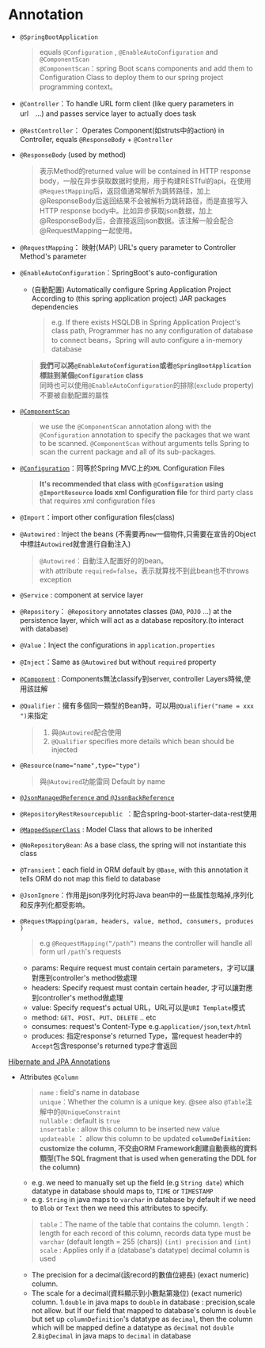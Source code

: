 # Annotation

- `@SpringBootApplication`
   > equals `@Configuration` , `@EnableAutoConfiguration` and `@ComponentScan`    
   >  `@ComponentScan`：spring Boot scans components and add them to Configuration Class to deploy them to our spring project programming context。

- `@Controller`：To handle URL form client (like query parameters in url　...) and passes service layer to actually does task

- `@RestController`： Operates Component(如struts中的action) in Controller, equals `@ResponseBody` + `@Controller`

- `@ResponseBody` (used by method)
  > 表示Method的returned value will be contained in HTTP response body，一般在异步获取数据时使用，用于构建RESTful的api。在使用`@RequestMapping`后，返回值通常解析为跳转路径，加上@ResponseBody后返回结果不会被解析为跳转路径，而是直接写入HTTP response body中。比如异步获取json数据，加上@ResponseBody后，会直接返回json数据。该注解一般会配合@RequestMapping一起使用。

- `@RequestMapping`： 映射(MAP) URL's query parameter to Controller Method's parameter

- `@EnableAutoConfiguration`：SpringBoot's auto-configuration
   - (自動配置) Automatically configure Spring Application Project According to (this spring application project) JAR packages dependencies    
      > e.g. If there exists HSQLDB in Spring Application Project's class path, Programmer has no any configuration of database to connect beans，Spring will auto configure a in-memory database     
   > **我們可以將`@EnableAutoConfiguration`或者`@SpringBootApplication`標註到某個`@Configuration` class**  
   > 同時也可以使用`@EnableAutoConfiguration`的排除(`exclude` property)不要被自動配置的屬性  

- [`@ComponentScan`](https://www.baeldung.com/spring-component-scanning)
  > we use the `@ComponentScan` annotation along with the `@Configuration` annotation to specify the packages that we want to be scanned. 
  > `@ComponentScan` without arguments tells Spring to scan the current package and all of its sub-packages.

- [`@Configuration`](https://www.baeldung.com/configuration-properties-in-spring-boot)：同等於Spring MVC上的`XML` Configuration Files
   > **It's recommended that class with `@Configuration` using `@ImportResource` loads xml Configuration file** for third party class that requires xml configuration files

- `@Import`：import other configuration files(class)

- `@Autowired` : Inject the beans (不需要再`new`一個物件,只需要在宣告的Object中標註`Autowired`就會進行自動注入)
   > `@Autowired`：自動注入配置好的的bean。    
   > with attribute `required=false`，表示就算找不到此bean也不throws exception
   
- `@Service` : component at service layer
- `@Repository`： `@Repository` annotates classes (`DAO`, `POJO` ...) at the persistence layer, which will act as a database repository.(to interact with database)
- `@Value`：Inject the configurations in `application.properties`

- `@Inject`：Same as `@Autowired` but without `required` property

- [`@Component`](https://www.baeldung.com/spring-component-repository-service) : Components無法classify到server, controller Layers時候,使用該註解

- `@Qualifier`：擁有多個同一類型的Bean時，可以用`@Qualifier("name = xxx ")`来指定
  > 1. 與`@Autowired`配合使用   
  > 2. `@Qualifier` specifies more details which bean should be injected 

- `@Resource(name="name",type="type")`
  > 與`@Autowired`功能雷同
  > Default by name

- [`@JsonManagedReference` and `@JsonBackReference`](https://stackoverflow.com/questions/31319358/jsonmanagedreference-vs-jsonbackreference)

- `@RepositoryRestResourcepublic `：配合spring-boot-starter-data-rest使用

- [`@MappedSuperClass`](https://www.baeldung.com/hibernate-inheritance#mappedsuperclass) : Model Class that allows to be inherited

- `@NoRepositoryBean`: As a base class, the spring will not instantiate this class 

- `@Transient`：each field in ORM default by `@Base`, with this annotation it tells ORM do not map this field to database

- `@JsonIgnore`：作用是json序列化时将Java bean中的一些属性忽略掉,序列化和反序列化都受影响。

- `@RequestMapping(param, headers, value, method, consumers, produces )`
  > e.g `@RequestMapping(“/path”)` means the controller will handle all form url `/path`'s requests  
  - params: Require request must contain certain parameters，才可以讓對應到controller's method做處理   
  - headers: Specify request must contain certain header, 才可以讓對應到controller's method做處理  
  - value:   Specify request's actual URL，URL可以是`URI Template`模式  
  - method: `GET`、`POST`、`PUT`、`DELETE` .. etc  
  - consumes: request's Content-Type e.g.`application/json`,`text/html`  
  - produces: 指定response's returned Type，當request header中的`Accept`包含response's returned type才會返回  


[Hibernate and JPA Annotations](https://www.baeldung.com/hibernate-inheritance)

- Attributes `@Column` 
  > `name` : field's name in database  
  > `unique`：Whether the column is a unique key. @see also `@Table`注解中的`@UniqueConstraint`  
  > `nullable` : default is `true`  
  > `insertable` :  allow this column to be inserted new value  
  > `updateable` ： allow this column to be updated
  > **`columnDefinition`: customize the column, 不交由ORM Framework創建自動表格的資料類型(The SQL fragment that is used when generating the DDL for the column)**
    - e.g. we need to manually set up the field (e.g `String date`) which datatype in database should maps to, `TIME` or `TIMESTAMP`
    - e.g. `String` in java maps to `varchar` in database by default if we need to `Blob` or `Text` then we need this attributes to specify.
  > `table`：The name of the table that contains the column.
  > `length`：length for each record of this column, records data type must be `varchar` (default length = 255 (chars))
  > `(int) precision` and `(int) scale` : Applies only if a (database's datatype) decimal column  is used
    - The precision for a decimal(該record的數值位總長) (exact numeric) column.
    - The scale for a decimal(資料顯示到小數點第幾位) (exact numeric) column.
    1.`double` in java maps to `double` in database : precision,scale not allow. but If our field that mapped to database's column is `double` but set up `columnDefinition`'s datatype as `decimal`, then the column which will be mapped define a datatype as `decimal` not `double`   
    2.`BigDecimal` in java maps to `decimal` in database
